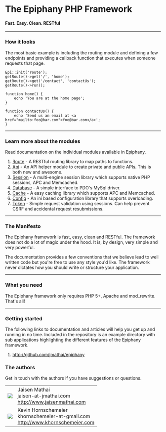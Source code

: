 The Epiphany PHP Framework
=======================
#### Fast. Easy. Clean. RESTful

----------------------------------------

### How it looks

The most basic example is including the routing module and defining a few endpoints and providing a callback function that executes when someone requests that page.

    Epi::init('route');
    getRoute()->get('/', 'home');
    getRoute()->get('/contact', 'contactUs');
    getRoute()->run();
    
    function home() {
        echo 'You are at the home page';
    }

    function contactUs() {
        echo 'Send us an email at <a href="mailto:foo@bar.com">foo@bar.com</a>';
    }

----------------------------------------    

### Learn more about the modules

Read documentation on the individual modules available in Epiphany.

1. [Route][route] - A RESTful routing library to map paths to functions.
2. [Api][api] - An API helper module to create private and public APIs. This is both new and awesome.
3. [Session][session] - A multi-engine session library which supports native PHP sessions, APC and Memcached.
4. [Database][database] - A simple interface to PDO's MySql driver.
5. [Cache][cache] - A easy caching library which supports APC and Memcached.
6. [Config][config] - An ini based configuration library that supports overloading.
7. [Token][token] - Simple request validation using sessions.  Can help prevent CSRF and accidental request resubmissions.
----------------------------------------


### The Manifesto

The Epiphany framework is fast, easy, clean and RESTful. The framework does not do a lot of magic under the hood. It is, by design, very simple and very powerful.

The documentation provides a few conventions that we believe lead to well written code but you're free to use any style you'd like. The framework never dictates how you should write or structure your application.

----------------------------------------

### What you need

The Epiphany framework only requires PHP 5+, Apache and mod_rewrite. That's all!

----------------------------------------

### Getting started

The following links to documentation and articles will help you get up and running in no time. Included in the repository is an example directory with sub applications highlighting the different features of the Epiphany framework.

1. <http://github.com/jmathai/epiphany>

### The authors

Get in touch with the authors if you have suggestions or questions.
<table>
  <tr>
    <td><img src="http://www.gravatar.com/avatar/e4d1f099d40e3b453be3355349b90457?s=60"></td><td valign="middle">Jaisen Mathai<br>jaisen-at-jmathai.com<br><a href="http://www.jaisenmathai.com">http://www.jaisenmathai.com</a></td>
  </tr>
  <tr>
    <td><img src="http://www.gravatar.com/avatar/nohash?s=60"></td><td valign="middle">Kevin Hornschemeier<br>khornschemeier-at-gmail.com<br><a href="http://www.khornschemeier.com">http://www.khornschemeier.com</a></td>
  </tr>

</table>


[route]: https://github.com/jmathai/epiphany/blob/master/docs/Route.markdown
[api]: https://github.com/jmathai/epiphany/blob/master/docs/Api.markdown
[session]: https://github.com/jmathai/epiphany/blob/master/docs/Session.markdown
[database]: https://github.com/jmathai/epiphany/blob/master/docs/Database.markdown
[cache]: https://github.com/jmathai/epiphany/blob/master/docs/Cache.markdown
[config]: https://github.com/jmathai/epiphany/blob/master/docs/Config.markdown
[token]: https://github.com/georules/epiphany/blob/csrf/docs/Token.markdown
